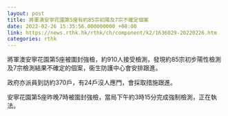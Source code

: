 ```yaml
---
layout: post
title: 將軍澳安寧花園第5座有約85宗初陽及7宗不確定個案
date: 2022-02-26 15:35:56.000000000 +08:00
link: https://news.rthk.hk/rthk/ch/component/k2/1636029-20220226.htm
categories: rthk
---
```


將軍澳安寧花園第5座被圍封強檢，約910人接受檢測，發現約85宗初步陽性檢測及7宗檢測結果不確定的個案，衞生防護中心會安排跟進。

政府亦派員到訪約370戶，有24戶沒人應門，會採取措施跟進。

安寧花園第5座昨晚7時被圍封強檢，當局下午約3時15分完成強制檢測，正在執法。
